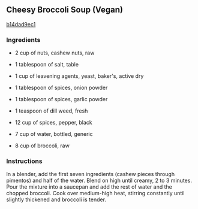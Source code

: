 ## Cheesy Broccoli Soup (Vegan)

[b14dad9ec1](http://www.food.com/recipe/cheesy-broccoli-soup-vegan-205442)

### Ingredients

 - 2 cup of nuts, cashew nuts, raw

 - 1 tablespoon of salt, table

 - 1 cup of leavening agents, yeast, baker's, active dry

 - 1 tablespoon of spices, onion powder

 - 1 tablespoon of spices, garlic powder

 - 1 teaspoon of dill weed, fresh

 - 12 cup of spices, pepper, black

 - 7 cup of water, bottled, generic

 - 8 cup of broccoli, raw

### Instructions

In a blender, add the first seven ingredients (cashew pieces through pimentos) and half of the water. Blend on high until creamy, 2 to 3 minutes. Pour the mixture into a saucepan and add the rest of water and the chopped broccoli. Cook over medium-high heat, stirring constantly until slightly thickened and broccoli is tender.